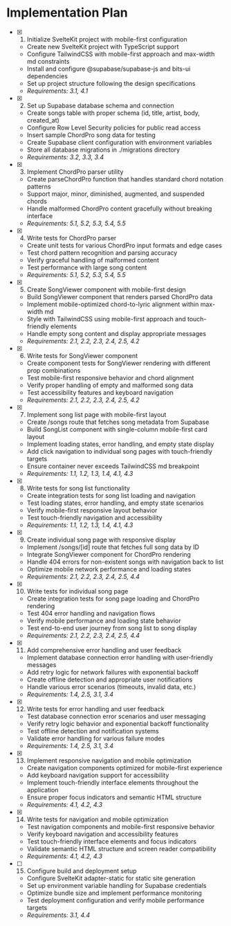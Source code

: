# Implementation Plan

- [x] 1. Initialize SvelteKit project with mobile-first configuration
  - Create new SvelteKit project with TypeScript support
  - Configure TailwindCSS with mobile-first approach and max-width md constraints
  - Install and configure @supabase/supabase-js and bits-ui dependencies
  - Set up project structure following the design specifications
  - _Requirements: 3.1, 4.1_

- [x] 2. Set up Supabase database schema and connection
  - Create songs table with proper schema (id, title, artist, body, created_at)
  - Configure Row Level Security policies for public read access
  - Insert sample ChordPro song data for testing
  - Create Supabase client configuration with environment variables
  - Store all database migrations in ./migrations directory
  - _Requirements: 3.2, 3.3, 3.4_

- [x] 3. Implement ChordPro parser utility
  - Create parseChordPro function that handles standard chord notation patterns
  - Support major, minor, diminished, augmented, and suspended chords
  - Handle malformed ChordPro content gracefully without breaking interface
  - _Requirements: 5.1, 5.2, 5.3, 5.4, 5.5_

- [x] 4. Write tests for ChordPro parser
  - Create unit tests for various ChordPro input formats and edge cases
  - Test chord pattern recognition and parsing accuracy
  - Verify graceful handling of malformed content
  - Test performance with large song content
  - _Requirements: 5.1, 5.2, 5.3, 5.4, 5.5_

- [x] 5. Create SongViewer component with mobile-first design
  - Build SongViewer component that renders parsed ChordPro data
  - Implement mobile-optimized chord-to-lyric alignment within max-width md
  - Style with TailwindCSS using mobile-first approach and touch-friendly elements
  - Handle empty song content and display appropriate messages
  - _Requirements: 2.1, 2.2, 2.3, 2.4, 2.5, 4.2_

- [x] 6. Write tests for SongViewer component
  - Create component tests for SongViewer rendering with different prop combinations
  - Test mobile-first responsive behavior and chord alignment
  - Verify proper handling of empty and malformed song data
  - Test accessibility features and keyboard navigation
  - _Requirements: 2.1, 2.2, 2.3, 2.4, 2.5, 4.2_

- [x] 7. Implement song list page with mobile-first layout
  - Create /songs route that fetches song metadata from Supabase
  - Build SongList component with single-column mobile-first card layout
  - Implement loading states, error handling, and empty state display
  - Add click navigation to individual song pages with touch-friendly targets
  - Ensure container never exceeds TailwindCSS md breakpoint
  - _Requirements: 1.1, 1.2, 1.3, 1.4, 4.1, 4.3_

- [x] 8. Write tests for song list functionality
  - Create integration tests for song list loading and navigation
  - Test loading states, error handling, and empty state scenarios
  - Verify mobile-first responsive layout behavior
  - Test touch-friendly navigation and accessibility
  - _Requirements: 1.1, 1.2, 1.3, 1.4, 4.1, 4.3_

- [x] 9. Create individual song page with responsive display
  - Implement /songs/[id] route that fetches full song data by ID
  - Integrate SongViewer component for ChordPro rendering
  - Handle 404 errors for non-existent songs with navigation back to list
  - Optimize mobile network performance and loading states
  - _Requirements: 2.1, 2.2, 2.3, 2.4, 2.5, 4.4_

- [x] 10. Write tests for individual song page
  - Create integration tests for song page loading and ChordPro rendering
  - Test 404 error handling and navigation flows
  - Verify mobile performance and loading state behavior
  - Test end-to-end user journey from song list to song display
  - _Requirements: 2.1, 2.2, 2.3, 2.4, 2.5, 4.4_

- [x] 11. Add comprehensive error handling and user feedback
  - Implement database connection error handling with user-friendly messages
  - Add retry logic for network failures with exponential backoff
  - Create offline detection and appropriate user notifications
  - Handle various error scenarios (timeouts, invalid data, etc.)
  - _Requirements: 1.4, 2.5, 3.1, 3.4_

- [x] 12. Write tests for error handling and user feedback
  - Test database connection error scenarios and user messaging
  - Verify retry logic behavior and exponential backoff functionality
  - Test offline detection and notification systems
  - Validate error handling for various failure modes
  - _Requirements: 1.4, 2.5, 3.1, 3.4_

- [x] 13. Implement responsive navigation and mobile optimization
  - Create navigation components optimized for mobile-first experience
  - Add keyboard navigation support for accessibility
  - Implement touch-friendly interface elements throughout the application
  - Ensure proper focus indicators and semantic HTML structure
  - _Requirements: 4.1, 4.2, 4.3_

- [x] 14. Write tests for navigation and mobile optimization
  - Test navigation components and mobile-first responsive behavior
  - Verify keyboard navigation and accessibility features
  - Test touch-friendly interface elements and focus indicators
  - Validate semantic HTML structure and screen reader compatibility
  - _Requirements: 4.1, 4.2, 4.3_

- [ ] 15. Configure build and deployment setup
  - Configure SvelteKit adapter-static for static site generation
  - Set up environment variable handling for Supabase credentials
  - Optimize bundle size and implement performance monitoring
  - Test deployment configuration and verify mobile performance targets
  - _Requirements: 3.1, 4.4_

